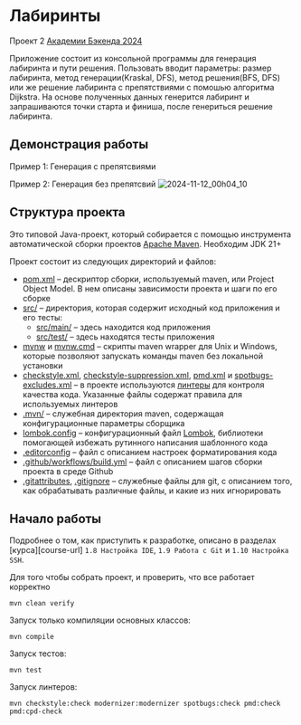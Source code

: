 # Лабиринты
Проект 2 [Академии Бэкенда 2024](https://education.tbank.ru/academy/backend/)

Приложение состоит из консольной программы для генерация лабиринта и пути решения. Пользовать вводит параметры: размер лабиринта, метод генерации(Kraskal, DFS), метод решения(BFS, DFS) или же решение лабиринта с препятствиями с помошью алгоритма Dijkstra. На основе полученных данных генерится лабиринт и запрашиваются точки старта и финиша, после генериться решение лабиринта. 

## Демонстрация работы
Пример 1: Генерация с препятсвиями



Пример 2: Генерация без препятсвий 
![2024-11-12_00h04_10](https://github.com/user-attachments/assets/f5aa3945-bf67-42c3-bdf4-769d42967bbd)


## Структура проекта

Это типовой Java-проект, который собирается с помощью инструмента автоматической
сборки проектов [Apache Maven](https://maven.apache.org/). Необходим JDK 21+

Проект состоит из следующих директорий и файлов:

- [pom.xml](./pom.xml) – дескриптор сборки, используемый maven, или Project
  Object Model. В нем описаны зависимости проекта и шаги по его сборке
- [src/](./src) – директория, которая содержит исходный код приложения и его
  тесты:
  - [src/main/](./src/main) – здесь находится код приложения
  - [src/test/](./src/test) – здесь находятся тесты приложения
- [mvnw](./mvnw) и [mvnw.cmd](./mvnw.cmd) – скрипты maven wrapper для Unix и
  Windows, которые позволяют запускать команды maven без локальной установки
- [checkstyle.xml](checkstyle.xml),
  [checkstyle-suppression.xml](checkstyle-suppression.xml), [pmd.xml](pmd.xml) и
  [spotbugs-excludes.xml](spotbugs-excludes.xml) – в проекте используются
  [линтеры](https://en.wikipedia.org/wiki/Lint_%28software%29) для контроля
  качества кода. Указанные файлы содержат правила для используемых линтеров
- [.mvn/](./.mvn) – служебная директория maven, содержащая конфигурационные
  параметры сборщика
- [lombok.config](lombok.config) – конфигурационный файл
  [Lombok](https://projectlombok.org/), библиотеки помогающей избежать рутинного
  написания шаблонного кода
- [.editorconfig](.editorconfig) – файл с описанием настроек форматирования кода
- [.github/workflows/build.yml](.github/workflows/build.yml) – файл с описанием
  шагов сборки проекта в среде Github
- [.gitattributes](.gitattributes), [.gitignore](.gitignore) – служебные файлы
  для git, с описанием того, как обрабатывать различные файлы, и какие из них
  игнорировать

## Начало работы

Подробнее о том, как приступить к разработке, описано в разделах
[курса][course-url] `1.8 Настройка IDE`, `1.9 Работа с Git` и
`1.10 Настройка SSH`.

Для того чтобы собрать проект, и проверить, что все работает корректно

```shell
mvn clean verify
```

Запуск только компиляции основных классов:

```shell
mvn compile
```

Запуск тестов:

```shell
mvn test
```

Запуск линтеров:

```shell
mvn checkstyle:check modernizer:modernizer spotbugs:check pmd:check pmd:cpd-check
```

